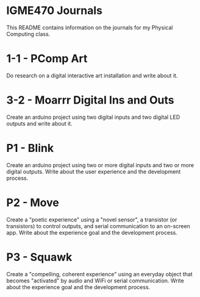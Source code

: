 # IGME470 Journals

This README contains information on the journals for my Physical Computing class.

# 1-1 - PComp Art

Do research on a digital interactive art installation and write about it.

# 3-2 - Moarrr Digital Ins and Outs

Create an arduino project using two digital inputs and two digital LED outputs and write about it.

# P1 - Blink

Create an arduino project using two or more digital inputs and two or more digital outputs. Write about the user experience and the development process.

# P2 - Move

Create a "poetic experience" using a "novel sensor", a transistor (or transistors) to control outputs, and serial communication to an on-screen app. Write about the experience goal and the development process.

# P3 - Squawk

Create a "compelling, coherent experience" using an everyday object that becomes "activated" by audio and WiFi or serial communication. Write about the experience goal and the development process.
